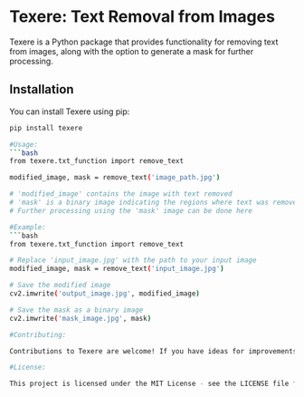 # Texere: Text Removal from Images

Texere is a Python package that provides functionality for removing text from images, along with the option to generate a mask for further processing.

## Installation

You can install Texere using pip:

```bash
pip install texere

#Usage: 
```bash
from texere.txt_function import remove_text

modified_image, mask = remove_text('image_path.jpg')

# 'modified_image' contains the image with text removed
# 'mask' is a binary image indicating the regions where text was removed
# Further processing using the 'mask' image can be done here

#Example:
```bash
from texere.txt_function import remove_text

# Replace 'input_image.jpg' with the path to your input image
modified_image, mask = remove_text('input_image.jpg')

# Save the modified image
cv2.imwrite('output_image.jpg', modified_image)

# Save the mask as a binary image
cv2.imwrite('mask_image.jpg', mask)

#Contributing:

Contributions to Texere are welcome! If you have ideas for improvements, bug fixes, or new features, feel free to open an issue or submit a pull request on GitHub.

#License:

This project is licensed under the MIT License - see the LICENSE file for details.
